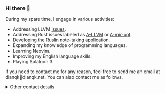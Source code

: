 ### Hi there 👋

During my spare time, I engage in various activities:

- Addressing LLVM [issues](https://github.com/llvm/llvm-project/issues/assigned/DianQK).
- Addressing Rust issues labeled as [A-LLVM](https://github.com/rust-lang/rust/issues?q=is%3Aissue+label%3AA-LLVM+assignee%3ADianQK+is%3Aopen) or [A-mir-opt](https://github.com/rust-lang/rust/issues?q=is%3Aopen+label%3AA-mir-opt+assignee%3ADianQK).
- Developing the [Ruslin](https://github.com/ruslin-note) note-taking application.
- Expanding my knowledge of programming languages.
- Learning Neovim.
- Improving my English language skills.
- Playing Splatoon 3.

If you need to contact me for any reason, feel free to send me an email at dianqk📧dianqk.net.
You can also contact me as follows.

<details><summary>Other contact details</summary>
<p>
<table>
    <thead>
        <tr>
            <th>WhatsApp</th>
            <th>Telegram</th>
        </tr>
    </thead>
    <tbody>
        <tr>
            <td><img src="./whatsapp.jpg" alt="" style="width: 300px; height: 300px;" /></td>
            <td><img src="./telegram.jpg" alt="" style="width: 300px; height: 300px;" /></td>
        </tr>
        <tr align="center">
            <td>https://wa.me/qr/P5C6UX47WWZOG1</td>
            <td>https://t.me/dianqk</td>
        </tr>
    </tbody>
</table>
<blockquote>If I don't respond in time, please send an email.</blockquote>
</p>
</details>
